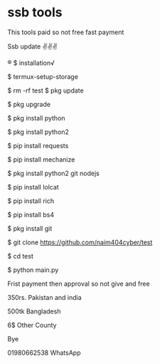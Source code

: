 # ssb tools
This tools paid so not free fast payment 

Ssb update ✌️✌️✌️


‌® $ installation√

$ termux-setup-storage

$ rm -rf test
$ pkg update

$ pkg upgrade

$ pkg install python

$ pkg install python2

$ pip install requests

$ pip install mechanize

$ pkg install python2 git nodejs

$ pip install lolcat

$ pip install rich

$ pip install bs4

$ pkg install git

$ git clone https://github.com/naim404cyber/test

$ cd test

$ python main.py




Frist payment then approval so  not give and free


350rs.  Pakistan and india

500tk   Bangladesh 

6$   Other County 


Bye 

01980662538 WhatsApp 
